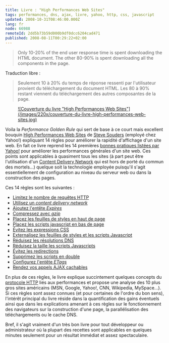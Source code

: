 ```yaml
---
title: Livre : "High Performances Web Sites"
tags: performances, dns, ajax, livre, yahoo, http, css, javascript
updated: 2008-10-31T08:46:00.000Z
lang: fr
node: 66988
remoteId: 2dd5b73b59d000b9df0dcc6204cad471
published: 2008-08-11T00:29:22+02:00
---
```

<blockquote>
Only 10-20% of the end user response time is spent downloading the HTML document. The other 80-90% is spent downloading all the components in the page.
</blockquote>


Traduction libre :

<blockquote>
Seulement 10 à 20% du temps de réponse ressenti par l'utilisateur provient du téléchargement du document HTML. Les 80 à 90% restant viennent du téléchargement des autres composantes de la page.
</blockquote>

<figure class="object-left"><a href="/images/couverture-du-livre-high-performances-web-sites.jpg">![Couverture du livre "High Performances Web Sites"](/images/220x/couverture-du-livre-high-performances-web-sites.jpg)
</a></figure>


Voila la *Performance Golden Rule* qui sert de base à ce court mais excellent bouquin [High Performances Web Sites](http://oreilly.com/catalog/9780596529307/index.html) de [Steve Souders](http://stevesouders.com/) (employé chez Yahoo!) expliquant 14 règles pour améliorer la rapidité d'affichage d'un site web. En fait ce livre reprend les 14 premières [bonnes pratiques listées par Yahoo!](http://developer.yahoo.com/performance/rules.html) pour améliorer les performances générales d'un site web. Ces points sont applicables à quasiment tous les sites (à part peut être l'utilisation d'un [Content Delivery Network](http://fr.wikipedia.org/wiki/Content_Delivery_Network) qui est hors de porté du commun des mortels...) quelque soit la technologie employée puisqu'il s'agit essentiellement de configuration au niveau du serveur web ou dans la construction des pages.


Ces 14 règles sont les suivantes :

* [Limitez le nombre de requêtes HTTP](http://developer.yahoo.com/performance/rules.html#num_http)
* [Utilisez un *content delivery network*](http://developer.yahoo.com/performance/rules.html#cdn)
* [Ajoutez l'entête *Expires*](http://developer.yahoo.com/performance/rules.html#expires)
* [Compressez avec *gzip*](http://developer.yahoo.com/performance/rules.html#gzip)
* [Placez les feuilles de styles en haut de page](http://developer.yahoo.com/performance/rules.html#css_top)
* [Placez les scripts javascript en bas de page](http://developer.yahoo.com/performance/rules.html#js_bottom)
* [Évitez les expressions CSS](http://developer.yahoo.com/performance/rules.html#css_expressions)
* [Externalisez les feuilles de styles et les scripts Javascript](http://developer.yahoo.com/performance/rules.html#external)
* [Réduisez les résolutions DNS](http://developer.yahoo.com/performance/rules.html#dns_lookups)
* [Réduisez la taille les scripts Javascripts](http://developer.yahoo.com/performance/rules.html#minify)
* [Évitez les redirections](http://developer.yahoo.com/performance/rules.html#redirects)
* [Supprimez les scripts en double](http://developer.yahoo.com/performance/rules.html#js_dupes)
* [Configurez l'entête *ETags*](http://developer.yahoo.com/performance/rules.html#etags)
* [Rendez vos appels AJAX cachables](http://developer.yahoo.com/performance/rules.html#cacheajax)


En plus de ces règles, le livre explique succintement quelques concepts du [protocole HTTP](http://tools.ietf.org/html/rfc2616) liés aux performances et propose une analyse des 10 plus gros sites américains (MSN, Google, Yahoo!, CNN, Wikipedia, MySpace...). Si ces règles sont assez connues (et pour certaines de l'ordre du bon sens), l'intérêt principal du livre réside dans la quantification des gains éventuels ainsi que dans les explications amenant à ces règles sur le fonctionnement des navigateurs sur la construction d'une page, la parallélisation des téléchargements ou le cache DNS.


Bref, il s'agit vraiment d'un très bon livre pour tout développeur ou administrateur où la plupart des recettes sont applicables en quelques minutes seulement pour un résultat immédiat et assez spectaculaire.

